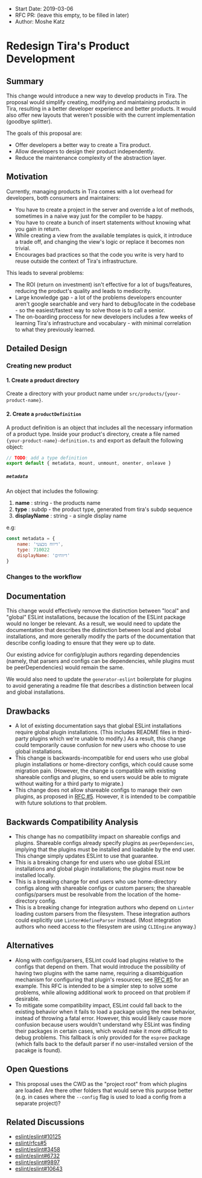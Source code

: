 - Start Date: 2019-03-06
- RFC PR: (leave this empty, to be filled in later)
- Author: Moshe Katz

# Redesign Tira's Product Development

## Summary

This change would introduce a new way to develop products in Tira.
The proposal would simplify creating, modifying and maintaining products in Tira, resulting in a better developer experience and better products.
It would also offer new layouts that weren't possible with the current implementation (goodbye splitter).

The goals of this proposal are:
* Offer developers a better way to create a Tira product.
* Allow developers to design their product independently.
* Reduce the maintenance complexity of the abstraction layer.

## Motivation

Currently, managing products in Tira comes with a lot overhead for developers, both consumers and maintainers:

* You have to create a project in the server and override a lot of methods, sometimes in a naive way just for the compiler to be happy.
* You have to create a bunch of insert statements without knowing what you gain in return.
* While creating a view from the available templates is quick, it introduce a trade off, and changing the view's logic or replace it becomes non trivial.
* Encourages bad practices so that the code you write is very hard to reuse outside the context of Tira's infrastructure.

This leads to several problems:

* The ROI (return on investment) isn't effective for a lot of bugs/features, reducing the product's quality and leads to mediocrity.
* Large knowledge gap - a lot of the problems developers encounter aren't google searchable and very hard to debug/locate in the codebase - so the easiest/fastest way to solve those is to call a senior.
* The on-boarding proccess for new developers includes a few weeks of learning Tira's infrastructure and vocabulary - with minimal correlation to what they previously learned.

## Detailed Design

### Creating new product

#### 1. Create a product directory
Create a directory with your product name under `src/products/{your-product-name}`.

#### 2. Create a `productDefinition`

A product definition is an object that includes all the necessary information of a product type.
Inside your product's directory, create a file named `{your-product-name}-definition.ts` and export as default the following object:

```js
// TODO: add a type definition
export default { metadata, mount, unmount, onenter, onleave }
```

##### `metadata`

An object that includes the following: 
1. __name__ : string - the products name
2. __type__ : subdp - the product type, generated from tira's subdp sequence
3. __displayName__ : string - a single display name

e.g: 
```js
const metadata = {
    name: 'דיווח מבצעי',
    type: 710022
    displayName: 'דיווחים' 
}
```


### Changes to the workflow


## Documentation

This change would effectively remove the distinction between "local" and "global" ESLint installations, because the location of the ESLint package would no longer be relevant. As a result, we would need to update the documentation that describes the distinction between local and global installations, and more generally modify the parts of the documentation that describe config loading to ensure that they were up to date.

Our existing advice for config/plugin authors regarding dependencies (namely, that parsers and configs can be dependencies, while plugins must be peerDependencies) would remain the same.

We would also need to update the `generator-eslint` boilerplate for plugins to avoid generating a readme file that describes a distinction between local and global installations.

## Drawbacks

* A lot of existing documentation says that global ESLint installations require global plugin installations. (This includes README files in third-party plugins which we're unable to modify.) As a result, this change could temporarily cause confusion for new users who choose to use global installations.
* This change is backwards-incompatible for end users who use global plugin installations or home-directory configs, which could cause some migration pain. (However, the change is compatible with existing shareable configs and plugins, so end users would be able to migrate without waiting for a third party to migrate.)
* This change does not allow shareable configs to manage their own plugins, as proposed in [RFC #5](https://github.com/eslint/rfcs/pull/5). However, it is intended to be compatible with future solutions to that problem.

## Backwards Compatibility Analysis

* This change has no compatibility impact on shareable configs and plugins. Shareable configs already specify plugins as `peerDependencies`, implying that the plugins must be installed and loadable by the end user. This change simply updates ESLint to use that guarantee.
* This is a breaking change for end users who use global ESLint installations and global plugin installations; the plugins must now be installed locally.
* This is a breaking change for end users who use home-directory configs along with shareable configs or custom parsers; the shareable configs/parsers must be resolvable from the location of the home-directory config.
* This is a breaking change for integration authors who depend on `Linter` loading custom parsers from the filesystem. These integration authors could explicitly use `Linter#defineParser` instead. (Most integration authors who need access to the filesystem are using `CLIEngine` anyway.)

## Alternatives

* Along with configs/parsers, ESLint could load plugins relative to the configs that depend on them. That would introduce the possibility of having two plugins with the same name, requiring a disambiguation mechanism for configuring that plugin's resources; see [RFC #5](https://github.com/eslint/rfcs/pull/5) for an example. This RFC is intended to be a simpler step to solve some problems, while allowing additional work to proceed on that problem if desirable.
* To mitigate some compatibility impact, ESLint could fall back to the existing behavior when it fails to load a package using the new behavior, instead of throwing a fatal error. However, this would likely cause more confusion because users wouldn't understand why ESLint was finding their packages in certain cases, which would make it more difficult to debug problems. This fallback is only provided for the `espree` package (which falls back to the default parser if no user-installed version of the pacakge is found).

## Open Questions

* This proposal uses the CWD as the "project root" from which plugins are loaded. Are there other folders that would serve this purpose better (e.g. in cases where the `--config` flag is used to load a config from a separate project)?

## Related Discussions

* [eslint/eslint#10125](https://github.com/eslint/eslint/issues/10125)
* [eslint/rfcs#5](https://github.com/eslint/rfcs/pull/5)
* [eslint/eslint#3458](https://github.com/eslint/eslint/issues/3458)
* [eslint/eslint#6732](https://github.com/eslint/eslint/issues/6732)
* [eslint/eslint#9897](https://github.com/eslint/eslint/issues/9897)
* [eslint/eslint#10643](https://github.com/eslint/eslint/issues/10643)
